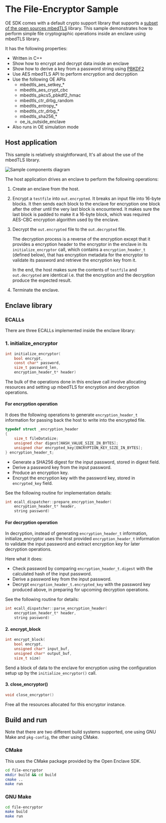 # The File-Encryptor Sample

OE SDK comes with a default crypto support library that supports a [subset of the open sources mbedTLS](https://github.com/openenclave/openenclave/blob/master/docs/MbedtlsSupport.md) library.
This sample demonstrates how to perform simple file cryptographic operations inside an enclave using mbedTLS library.

It has the following properties:

- Written in C++
- Show how to encrypt and decrypt data inside an enclave
- Show how to derive a key from a password string using [PBKDF2](https://en.wikipedia.org/wiki/PBKDF2)
- Use AES mbedTLS API to perform encryption and decryption
- Use the following OE APIs
  - mbedtls_aes_setkey_*
  - mbedtls_aes_crypt_cbc
  - mbedtls_pkcs5_pbkdf2_hmac
  - mbedtls_ctr_drbg_random
  - mbedtls_entropy_*
  - mbedtls_ctr_drbg_*
  - mbedtls_sha256_*
  - oe_is_outside_enclave
- Also runs in OE simulation mode

## Host application

This sample is relatively straightforward, It's all about the use of the mbedTLS library.

![Sample components diagram](diagram.png)

The host application drives an enclave to perform the following operations:

1. Create an enclave from the host.

2. Encrypt a `testfile` into `out.encrypted`. It breaks an input file into 16-byte blocks.
   It then sends each block to the enclave for encryption one block after the other until the
   very last block is encountered. It makes sure the last block is padded to make it a 16-byte block,
   which was required AES-CBC encryption algorithm used by the enclave.

3. Decrypt the `out.encrypted` file to the `out.decrypted` file.

   The decryption process is a reverse of the encryption except that it provides a encryption header
   to the encryptor in the enclave in its `initialize_encryptor` call, which contains a
   `encryption_header_t` (defined below), that has encryption metadata for the encryptor
   to validate its password and retrieve the encryption key from it.

   In the end, the host makes sure the contents of `testfile` and `out.decrypted` are identical
   i.e. that the encryption and the decryption produce the expected result.

4. Terminate the enclave.

## Enclave library

### ECALLs

There are three ECALLs implemented inside the enclave library:

### 1. initialize_encryptor

```c
int initialize_encryptor(
    bool encrypt,
    const char* password,
    size_t password_len,
    encryption_header_t* header)
```

The bulk of the operations done in this enclave call involve allocating resources and setting up mbedTLS for encryption and decryption operations.

#### For encryption operation

It does the following operations to generate `encryption_header_t` information for passing back the host to write into the encrypted file.

```c
typedef struct _encryption_header
{
    size_t fileDataSize;
    unsigned char digest[HASH_VALUE_SIZE_IN_BYTES];
    unsigned char encrypted_key[ENCRYPTION_KEY_SIZE_IN_BYTES];
} encryption_header_t;
```

- Generate a SHA256 digest for the input password, stored in digest field.
- Derive a password key from the input password.
- Produce an encryption key.
- Encrypt the encryption key with the password key, stored in `encrypted_key` field.

See the following routine for implementation details:

```c
int ecall_dispatcher::prepare_encryption_header(
    encryption_header_t* header,
    string password)
```

#### For decryption operation 

In decryption, instead of generating `encryption_header_t` information, initialize_encryptor uses the host provided `encryption_header_t`
information to validate the input password and extract encryption key for later decryption operations.

Here what it does:

- Check password by comparing `encryption_header_t.digest` with the calculated hash of the input password.
- Derive a password key from the input password.
- Decrypt `encryption_header_t.encrypted_key` with the password key produced above, in preparing for upcoming decryption operations.

See the following routine for details:

```c
int ecall_dispatcher::parse_encryption_header(
    encryption_header_t* header,
    string password)
```

#### 2. encrypt_block

```c
int encrypt_block(
    bool encrypt,
    unsigned char* input_buf,
    unsigned char* output_buf,
    size_t size)
```

Send a block of data to the enclave for encryption using the configuration setup up by the `initialize_encryptor()` call.

#### 3. close_encryptor()

```c
void close_encryptor()
```

Free all the resources allocated for this encryptor instance.

## Build and run

Note that there are two different build systems supported, one using GNU Make and
`pkg-config`, the other using CMake.

### CMake

This uses the CMake package provided by the Open Enclave SDK.

```bash
cd file-encryptor
mkdir build && cd build
cmake ..
make run
```

### GNU Make

```bash
cd file-encryptor
make build
make run
```

